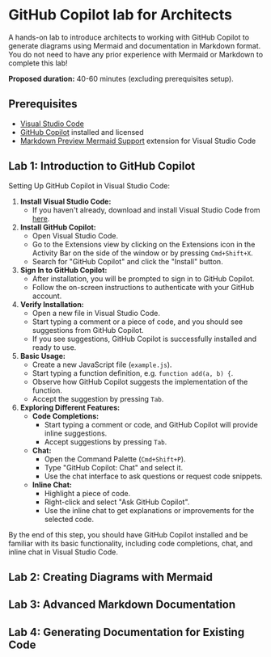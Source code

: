 # GitHub Copilot lab for Architects
A hands-on lab to introduce architects to working with GitHub Copilot to generate diagrams using Mermaid and documentation in Markdown format. You do not need to have any prior experience with Mermaid or Markdown to complete this lab!

**Proposed duration:** 40-60 minutes (excluding prerequisites setup).

## Prerequisites

- [Visual Studio Code](https://code.visualstudio.com/)
- [GitHub Copilot](https://copilot.github.com/) installed and licensed
- [Markdown Preview Mermaid Support](https://marketplace.visualstudio.com/items?itemName=bierner.markdown-mermaid) extension for Visual Studio Code

## Lab 1: Introduction to GitHub Copilot
Setting Up GitHub Copilot in Visual Studio Code:
1. **Install Visual Studio Code:**
    - If you haven't already, download and install Visual Studio Code from [here](https://code.visualstudio.com/).
2. **Install GitHub Copilot:**
    - Open Visual Studio Code.
    - Go to the Extensions view by clicking on the Extensions icon in the Activity Bar on the side of the window or by pressing `Cmd+Shift+X`.
    - Search for "GitHub Copilot" and click the "Install" button.
3. **Sign In to GitHub Copilot:**
    - After installation, you will be prompted to sign in to GitHub Copilot.
    - Follow the on-screen instructions to authenticate with your GitHub account.
4. **Verify Installation:**
    - Open a new file in Visual Studio Code.
    - Start typing a comment or a piece of code, and you should see suggestions from GitHub Copilot.
    - If you see suggestions, GitHub Copilot is successfully installed and ready to use.
5. **Basic Usage:**
    - Create a new JavaScript file (`example.js`).
    - Start typing a function definition, e.g. `function add(a, b) {`.
    - Observe how GitHub Copilot suggests the implementation of the function.
    - Accept the suggestion by pressing `Tab`.
6. **Exploring Different Features:**
    - **Code Completions:**
        - Start typing a comment or code, and GitHub Copilot will provide inline suggestions.
        - Accept suggestions by pressing `Tab`.
    - **Chat:**
        - Open the Command Palette (`Cmd+Shift+P`).
        - Type "GitHub Copilot: Chat" and select it.
        - Use the chat interface to ask questions or request code snippets.
    - **Inline Chat:**
        - Highlight a piece of code.
        - Right-click and select "Ask GitHub Copilot".
        - Use the inline chat to get explanations or improvements for the selected code.

By the end of this step, you should have GitHub Copilot installed and be familiar with its basic functionality, including code completions, chat, and inline chat in Visual Studio Code.

## Lab 2: Creating Diagrams with Mermaid

## Lab 3: Advanced Markdown Documentation

## Lab 4: Generating Documentation for Existing Code